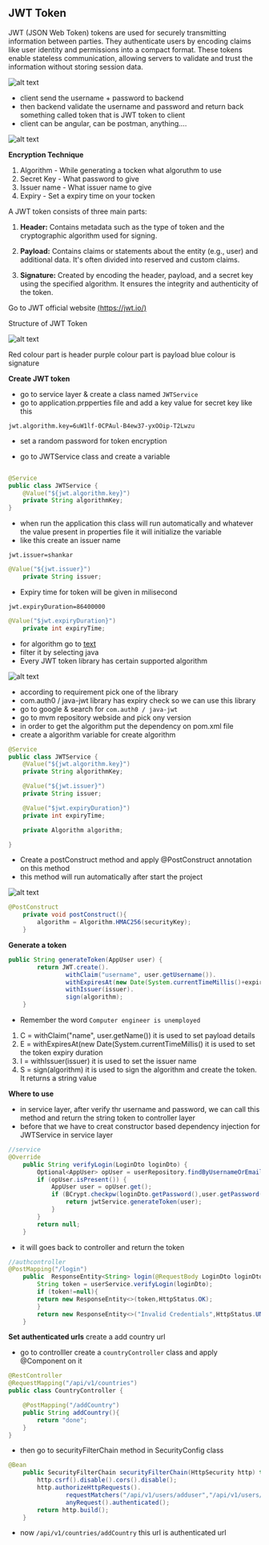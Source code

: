 JWT Token
-

JWT (JSON Web Token) tokens are used for securely transmitting information between parties. They authenticate users by encoding claims like user identity and permissions into a compact format. These tokens enable stateless communication, allowing servers to validate and trust the information without storing session data.

![alt text](https://i.ibb.co/z4rsbV2/image.png)

* client send the username + password to backend
*  then backend validate the username and password and return back something called token that is JWT token to client
*  client can be angular, can be postman, anything....

![alt text](https://i.ibb.co/3zdMQzh/image.png)

**Encryption Technique**
1. Algorithm - While generating a tocken what algoruthm to use
2. Secret Key - What password to give
3. Issuer name - What issuer name to give
4. Expiry - Set a expiry time on your tocken

A JWT token consists of three main parts:
1. **Header:** Contains metadata such as the type of token and the cryptographic algorithm used for signing.

2. **Payload:** Contains claims or statements about the entity (e.g., user) and additional data. It's often divided into reserved and custom claims.

3. **Signature:** Created by encoding the header, payload, and a secret key using the specified algorithm. It ensures the integrity and authenticity of the token.

Go to JWT official website [(https://jwt.io/)](https://jwt.io/)

Structure of JWT Token

![alt text](https://i.ibb.co/6bsdd43/image.png)

Red colour part is header
purple colour part is payload
blue colour is signature

**Create JWT token**
* go to service layer & create a class named `JWTService`
* go to application.prpperties file and add a key value for secret key like this
```properties
jwt.algorithm.key=6uW1lf-0CPAul-B4ew37-yxOOip-T2Lwzu
```
* set a random password for token encryption

* go to JWTService class and create a variable
```java

@Service
public class JWTService {
    @Value("${jwt.algorithm.key}")
    private String algorithmKey;
}
```

* when run the application this class will run automatically and whatever the value present in properties file it will initialize the variable
* like this create an issuer name
```properties
jwt.issuer=shankar
```
```java
@Value("${jwt.issuer}")
    private String issuer;
```

* Expiry time for token will be given in milisecond
```properties
jwt.expiryDuration=86400000
```
```java
@Value("$jwt.expiryDuration}")
    private int expiryTime;
```

* for algorithm go to [text](https://jwt.io/libraries)
* filter it by selecting java
* Every JWT token library has certain supported algorithm

![alt text](https://i.ibb.co/pPpkXqk/image.png)

* according to requirement pick one of the library
* com.auth0 / java-jwt library has expiry check so we can use this library
* go to google & search for `com.auth0 / java-jwt`
* go to mvm repository webside and pick ony version 
* in order to get the algorithm put the dependency on pom.xml file
* create a algorithm variable for create algorithm
```java
@Service
public class JWTService {
    @Value("${jwt.algorithm.key}")
    private String algorithmKey;

    @Value("${jwt.issuer}")
    private String issuer;

    @Value("$jwt.expiryDuration}")
    private int expiryTime;

    private Algorithm algorithm;

}
```
* Create a postConstruct method and apply @PostConstruct annotation on this method
* this method will run automatically after start the project

![alt text](https://i.ibb.co/TkN9b3N/image.png)

```java
@PostConstruct
    private void postConstruct(){
        algorithm = Algorithm.HMAC256(securityKey);
    }
```

**Generate a token**
```java
public String generateToken(AppUser user) {
        return JWT.create().
                withClaim("username", user.getUsername()).
                withExpiresAt(new Date(System.currentTimeMillis()+expiryTime)).
                withIssuer(issuer).
                sign(algorithm);
    }
```
* Remember the word `Computer engineer is unemployed`
1. C = withClaim("name", user.getName())
    it is used to set payload details
2. E = withExpiresAt(new Date(System.currentTimeMillis()
    it is used to set the token expiry duration
3. I = withIssuer(issuer)
    it is used to set the issuer name
4. S = sign(algorithm)
    it is used to sign the algorithm and create the token. It returns a string value


**Where to use**
* in service layer, after verify thr username and password, we can call this method and return the string token to controller layer
* before that we have to creat constructor based dependency injection for JWTService in service layer

```java
//service
@Override
    public String verifyLogin(LoginDto loginDto) {
        Optional<AppUser> opUser = userRepository.findByUsernameOrEmailId(loginDto.getUsername(), loginDto.getEmailId());
        if (opUser.isPresent()) {
            AppUser user = opUser.get();
            if (BCrypt.checkpw(loginDto.getPassword(),user.getPassword())){
                return jwtService.generateToken(user);
            }
        }
        return null;
    }
```
* it will goes back to controller and return the token

```java
//authcontroller
@PostMapping("/login")
    public  ResponseEntity<String> login(@RequestBody LoginDto loginDto){
        String token = userService.verifyLogin(loginDto);
        if (token!=null){
        return new ResponseEntity<>(token,HttpStatus.OK);
        }
        return new ResponseEntity<>("Invalid Credentials",HttpStatus.UNAUTHORIZED);
    }
```

**Set authenticated urls**
create a add country url
* go to controlller create a `countryController` class and apply @Component on it

```java
@RestController
@RequestMapping("/api/v1/countries")
public class CountryController {

    @PostMapping("/addCountry")
    public String addCountry(){
        return "done";
    }
}
```
* then go to securityFilterChain method in SecurityConfig class
```java
@Bean
    public SecurityFilterChain securityFilterChain(HttpSecurity http) throws Exception {
        http.csrf().disable().cors().disable();
        http.authorizeHttpRequests().
                requestMatchers("/api/v1/users/adduser","/api/v1/users/login").permitAll().
                anyRequest().authenticated();
        return http.build();
    }
```
* now `/api/v1/countries/addCountry` this url is authenticated url
